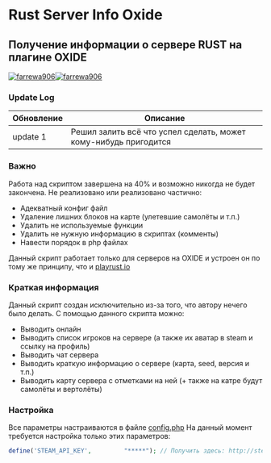 # Rust Server Info Oxide
## Получение информации о сервере RUST на плагине OXIDE

[![farrewa906](https://img.tamindir.com/rs/128x128/ti_e_ul/Veneratio/p/gmail1_48x48.png)](mailto:farrewa906@gmail.com)[![farrewa906](https://s7.hostingkartinok.com/uploads/images/2014/08/6b828e0cf8ec3034758346b06973e9b4.png)](https://vk.com/farrewa)

### Update Log

| Обновление | Описание |
| ------ | ------ |
| update 1 | Решил залить всё что успел сделать, может кому-нибудь пригодится |


### Важно

Работа над скриптом завершена на 40% и возможно никогда не будет закончена.
Не реализовано или реализовано частично:

- Адекватный конфиг файл
- Удаление лишних блоков на карте (улетевшие самолёты и т.п.)
- Удалить не используемые функции
- Удалить не нужную информацию в скриптах (комменты)
- Навести порядок в php файлах

Данный скрипт работает только для серверов на OXIDE и устроен он по тому же принципу, что и [playrust.io](http://playrust.io/)

### Краткая информация

Данный скрипт создан исключительно из-за того, что автору нечего было делать. 
С помощью данного скрипта можно:

  - Выводить онлайн
  - Выводить список игроков на сервере (а также их аватар в steam и ссылку на профиль)
  - Выводить чат сервера
  - Выводить краткую информацию о сервере (карта, seed, версия и т.п.)
  - Выводить карту сервера с отметками на ней (+ также на катре будут самолёты и вертолёты)

### Настройка

Все параметры настраиваются в файле [config.php]
На данный момент требуется настройка только этих параметров:
```php
define('STEAM_API_KEY',			"*****"); // Получить здесь: http://steamcommunity.com/dev/apikey
```

   [config.php]: <https://github.com/farrewa906/rust_server_info/blob/master/config.php>
